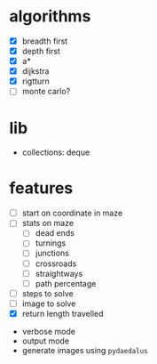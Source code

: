 # algorithms
- [x] breadth first
- [x] depth first
- [x] a*
- [x] dijkstra
- [x] rigtturn
- [ ] monte carlo?

# lib
- collections: deque

# features
- [ ] start on coordinate in maze
- [ ] stats on maze
  - [ ] dead ends
  - [ ] turnings
  - [ ] junctions
  - [ ] crossroads
  - [ ] straightways
  - [ ] path percentage
- [ ] steps to solve
- [ ] image to solve
- [x] return length travelled
- verbose mode
- output mode
- generate images using `pydaedalus`
